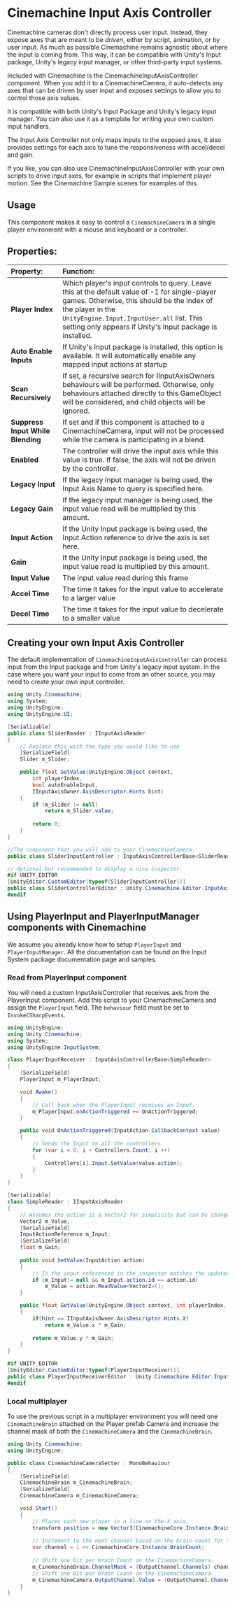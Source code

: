 # Cinemachine Input Axis Controller

Cinemachine cameras don't directly process user input. Instead, they expose axes that are meant to be _driven_, either by script, animation, or by user input. As much as possible Cinemachine remains agnostic about where the input is coming from. This way, it can be compatible with Unity's Input package, Unity's legacy input manager, or other third-party input systems.

Included with Cinemachine is the CinemachineInputAxisController component. When you add it to a CinemachineCamera, it auto-detects any axes that can be driven by user input and exposes settings to allow you to control those axis values.

It is compatible with both Unity's Input Package and Unity's legacy input manager. You can also use it as a template for writing your own custom input handlers.

The Input Axis Controller not only maps inputs to the exposed axes, it also provides settings for each axis to tune the responsiveness with accel/decel and gain.

If you like, you can also use CinemachineInputAxisController with your own scripts to drive input axes, for example in scripts that implement player motion. See the Cinemachine Sample scenes for examples of this.

## Usage

This component makes it easy to control a `CinemachineCamera` in a single player environment with a mouse and keyboard or a controller.

## Properties:

| **Property:** | **Function:** |
|:---|:---|
| __Player Index__ | Which player's input controls to query. Leave this at the default value of -1 for single-player games. Otherwise, this should be the index of the player in the `UnityEngine.Input.InputUser.all` list. This setting only appears if Unity's Input package is installed. |
| __Auto Enable Inputs__ | If Unity's Input package is installed, this option is available. It will automatically enable any mapped input actions at startup |
| __Scan Recursively__ | If set, a recursive search for IInputAxisOwners behaviours will be performed.  Otherwise, only behaviours attached directly to this GameObject will be considered, and child objects will be ignored. |
| __Suppress Input While Blending__ | If set and if this component is attached to a CinemachineCamera, input will not be processed while the camera is participating in a blend. |
| __Enabled__ | The controller will drive the input axis while this value is true.  If false, the axis will not be driven by the controller. |
| __Legacy Input__ | If the legacy input manager is being used, the Input Axis Name to query is specified here. |
| __Legacy Gain__ | If the legacy input manager is being used, the input value read will be multiplied by this amount. |
| __Input Action__ | If the Unity Input package is being used, the Input Action reference to drive the axis is set here. |
| __Gain__ | If the Unity Input package is being used, the input value read is multiplied by this amount. |
| __Input Value__ | The input value read during this frame |
| __Accel Time__ | The time it takes for the input value to accelerate to a larger value |
| __Decel Time__ | The time it takes for the input value to decelerate to a smaller value |

## Creating your own Input Axis Controller

The default implementation of `CinemachineInputAxisController` can process input from the Input package and from Unity's legacy input system. In the case where you want your input to come from an other source, you may need to create your own input controller.

```cs
using Unity.Cinemachine;
using System;
using UnityEngine;
using UnityEngine.UI;

[Serializable]
public class SliderReader : IInputAxisReader 
{
    // Replace this with the type you would like to use
    [SerializeField]
    Slider m_Slider; 

    public float GetValue(UnityEngine.Object context, 
        int playerIndex, 
        bool autoEnableInput, 
        IInputAxisOwner.AxisDescriptor.Hints hint)
    {
        if (m_Slider != null)
            return m_Slider.value;
        
        return 0;
    }
}

//The component that you will add to your CinemachineCamera.
public class SliderInputController : InputAxisControllerBase<SliderReader> {} 

// Optional but recommended to display a nice inspector.
#if UNITY_EDITOR
[UnityEditor.CustomEditor(typeof(SliderInputController))]
public class SliderControllerEditor : Unity.Cinemachine.Editor.InputAxisControllerEditor {}
#endif
```

## Using PlayerInput and PlayerInputManager components with Cinemachine

We assume you already know how to setup `PlayerInput` and `PlayerInputManager`. All the documentation can be found on the Input System package documentation page and samples.

### Read from PlayerInput component

You will need a custom InputAxisController that receives axis from the PlayerInput component. Add this script to your CinemachineCamera and assign the `PlayerInput` field. The `behaviour` field must be set to `InvokeCSharpEvents`.

```cs
using UnityEngine;
using Unity.Cinemachine;
using System;
using UnityEngine.InputSystem;

class PlayerInputReceiver : InputAxisControllerBase<SimpleReader>
{
    [SerializeField]
    PlayerInput m_PlayerInput;

    void Awake()
    {
        // Call back when the PlayerInput receives an Input.
        m_PlayerInput.onActionTriggered += OnActionTriggered;
    }

    public void OnActionTriggered(InputAction.CallbackContext value)
    {
        // Sends the Input to all the controllers.
        for (var i = 0; i < Controllers.Count; i ++)
        {
            Controllers[i].Input.SetValue(value.action);
        }
    }
}

[Serializable]
class SimpleReader : IInputAxisReader
{
    // Assumes the action is a Vector2 for simplicity but can be changed for a float.
    Vector2 m_Value;
    [SerializeField]
    InputActionReference m_Input;
    [SerializeField]
    float m_Gain;
    
    public void SetValue(InputAction action)
    {
        // Is the input referenced in the inspector matches the updated one update the value.
        if (m_Input!= null && m_Input.action.id == action.id)
            m_Value = action.ReadValue<Vector2>();
    }

    public float GetValue(UnityEngine.Object context, int playerIndex, bool autoEnableInput, IInputAxisOwner.AxisDescriptor.Hints hint)
    {
        if(hint == IInputAxisOwner.AxisDescriptor.Hints.X)
            return m_Value.x * m_Gain;
        
        return m_Value.y * m_Gain;
    }
}

#if UNITY_EDITOR
[UnityEditor.CustomEditor(typeof(PlayerInputReceiver))]
public class PlayerInputReceiverEditor : Unity.Cinemachine.Editor.InputAxisControllerEditor {}
#endif
```

### Local multiplayer

To use the previous script in a multiplayer environment you will need one `CinemachineBrain` attached on the Player prefab Camera and increase the channel mask of both the `CinemachineCamera` and the `CinemachineBrain`.

```cs
using Unity.Cinemachine;
using UnityEngine;

public class CinemachineCameraSetter : MonoBehaviour
{
    [SerializeField]
    CinemachineBrain m_CinemachineBrain;
    [SerializeField]
    CinemachineCamera m_CinemachineCamera;

    void Start()
    {
        // Places each new player in a line on the X axis.
        transform.position = new Vector3(CinemachineCore.Instance.BrainCount, 2, 0);
        
        // Increment to the next channel based on the brain count for the CinemachineBrain and the CinemachineCamera.
        var channel = 1 << CinemachineCore.Instance.BrainCount;
        
        // Shift one bit per brain Count on the CinemachineCamera.
        m_CinemachineBrain.ChannelMask = (OutputChannel.Channels) channel;
        // Shift one bit per brain Count on the CinemachineCamera.
        m_CinemachineCamera.OutputChannel.Value = (OutputChannel.Channels) channel;
    }
}
```